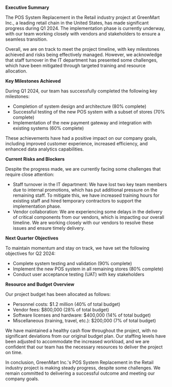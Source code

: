 **Executive Summary**

The POS System Replacement in the Retail industry project at GreenMart Inc., a leading retail chain in the United States, has made significant progress during Q1 2024. The implementation phase is currently underway, with our team working closely with vendors and stakeholders to ensure a seamless transition.

Overall, we are on track to meet the project timeline, with key milestones achieved and risks being effectively managed. However, we acknowledge that staff turnover in the IT department has presented some challenges, which have been mitigated through targeted training and resource allocation.

**Key Milestones Achieved**

During Q1 2024, our team has successfully completed the following key milestones:

* Completion of system design and architecture (80% complete)
* Successful testing of the new POS system with a subset of stores (70% complete)
* Implementation of the new payment gateway and integration with existing systems (60% complete)

These achievements have had a positive impact on our company goals, including improved customer experience, increased efficiency, and enhanced data analytics capabilities.

**Current Risks and Blockers**

Despite the progress made, we are currently facing some challenges that require close attention:

* Staff turnover in the IT department: We have lost two key team members due to internal promotions, which has put additional pressure on the remaining staff. To mitigate this, we have increased training hours for existing staff and hired temporary contractors to support the implementation phase.
* Vendor collaboration: We are experiencing some delays in the delivery of critical components from our vendors, which is impacting our overall timeline. We are working closely with our vendors to resolve these issues and ensure timely delivery.

**Next Quarter Objectives**

To maintain momentum and stay on track, we have set the following objectives for Q2 2024:

* Complete system testing and validation (90% complete)
* Implement the new POS system in all remaining stores (80% complete)
* Conduct user acceptance testing (UAT) with key stakeholders

**Resource and Budget Overview**

Our project budget has been allocated as follows:

* Personnel costs: $1.2 million (40% of total budget)
* Vendor fees: $800,000 (28% of total budget)
* Software licenses and hardware: $400,000 (14% of total budget)
* Miscellaneous (training, travel, etc.): $200,000 (7% of total budget)

We have maintained a healthy cash flow throughout the project, with no significant deviations from our original budget plan. Our staffing levels have been adjusted to accommodate the increased workload, and we are confident that our team has the necessary resources to deliver the project on time.

In conclusion, GreenMart Inc.'s POS System Replacement in the Retail industry project is making steady progress, despite some challenges. We remain committed to delivering a successful outcome and meeting our company goals.